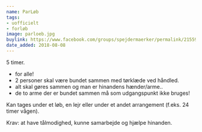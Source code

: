 ```yaml
---
name: ParLøb
tags:
- uofficielt
- forløb
image: parloeb.jpg
buylink: https://www.facebook.com/groups/spejdermaerker/permalink/2155948597970511/
date_added: 2018-08-08
---
```

5 timer. 

- for alle!  
- 2 personer skal være bundet sammen med tørklæde ved håndled.
- alt skal gøres sammen og man er hinandens hænder/arme.. 
- de to arme der er bundet sammen må som udgangspunkt ikke bruges!

Kan tages under et løb, en lejr eller under et andet arrangement (f.eks. 24 timer vågen). 

Krav: at have tålmodighed, kunne samarbejde og hjælpe hinanden.
